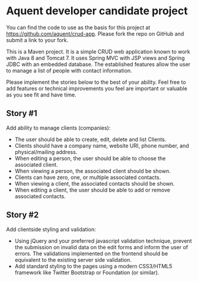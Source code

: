 # Aquent developer candidate project

You can find the code to use as the basis for this project at https://github.com/aquent/crud-app. Please fork the repo on GitHub and submit a link to your fork.

This is a Maven project. It is a simple CRUD web application known to work with Java 8 and Tomcat 7. It uses Spring MVC with JSP views and Spring JDBC with an embedded database. The established features allow the user to manage a list of people with contact information.

Please implement the stories below to the best of your ability. Feel free to add features or technical improvements you feel are important or valuable as you see fit and have time.

## Story #1

Add ability to manage clients (companies):

* The user should be able to create, edit, delete and list Clients.
* Clients should have a company name, website URI, phone number, and physical/mailing address.
* When editing a person, the user should be able to choose the associated client.
* When viewing a person, the associated client should be shown.
* Clients can have zero, one, or multiple associated contacts.
* When viewing a client, the associated contacts should be shown.
* When editing a client, the user should be able to add or remove associated contacts.

## Story #2

Add client­side styling and validation:

* Using jQuery and your preferred javascript validation technique, prevent the submission on invalid data on the edit forms and inform the user of errors. The validations implemented on the front­end should be equivalent to the existing server side validation.
* Add standard styling to the pages using a modern CSS3/HTML5 framework like Twitter Bootstrap or Foundation (or similar).
